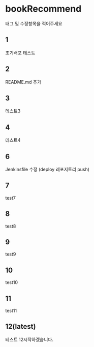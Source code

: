 # bookRecommend

태그 및 수정항목을 적어주세요

## 1

초기배포 테스트

## 2

README.md 추가

## 3

테스트3

## 4

테스트4

## 6

Jenkinsfile 수정 (deploy 레포지토리 push)

## 7

test7

## 8

test8

## 9

test9

## 10

test10

## 11

test11

## 12(latest)

테스트 12시작하겠습니다.
